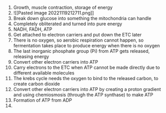 1. Growth, muscle contraction, storage of energy
2. ![[Pasted image 20221119212711.png]]
3. Break down glucose into something the mitochondria can handle
4. Completely obliterated and turned into pure energy
5. NADH, FADH, ATP
6. Get attached to electron carriers and put down the ETC later
7. There is no oxygen, so aerobic respiration cannot happen, so fermentation takes place to produce energy when there is no oxygen
8. The last inorganic phosphate group (Pi) from ATP gets released, releasing energy
9. Convert other electron carriers into ATP
10. Carry electrons to the ETC when ATP cannot be made directly due to different available molecules
11. The krebs cycle needs the oxygen to bind to the released carbon, to create carbon dioxide
12. Convert other electron carriers into ATP by creating a proton gradient and using chemiosmosis (through the ATP synthase) to make ATP
13. Formation of ATP from ADP
14. 